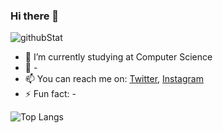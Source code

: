 ### Hi there 👋

![githubStat](https://github-readme-stats.vercel.app/api?username=jessicaebd&show_icons=true&theme=tokyonight)

-   🔭 I’m currently studying at Computer Science
-   🌱 -
-   📫 You can reach me on: [Twitter](https://twitter.com/jessicaebd), [Instagram](https://www.instagram.com/jessicaebd/)
-   ⚡ Fun fact: -

![Top Langs](https://github-readme-stats.vercel.app/api/top-langs/?username=jessicaebd&layout=compact)
